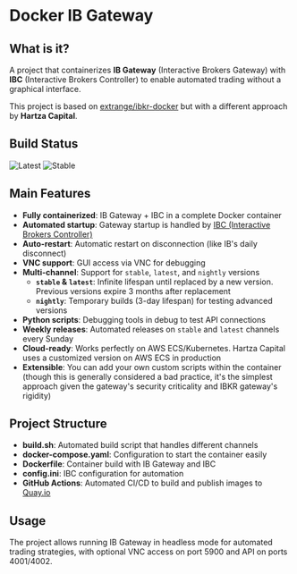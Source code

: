 <!-- filepath: /Users/perriea/go/src/github.com/hartza-capital/docker-ib-gateway/README.md -->
# Docker IB Gateway

## What is it?

A project that containerizes **IB Gateway** (Interactive Brokers Gateway) with **IBC** (Interactive Brokers Controller) to enable automated trading without a graphical interface. 

This project is based on [extrange/ibkr-docker](https://github.com/extrange/ibkr-docker) but with a different approach by **Hartza Capital**.

## Build Status

![Latest](https://github.com/hartza-capital/docker-ib-gateway/actions/workflows/build_latest.yml/badge.svg?branch=main)
![Stable](https://github.com/hartza-capital/docker-ib-gateway/actions/workflows/build_stable.yml/badge.svg?branch=main)

## Main Features

- **Fully containerized**: IB Gateway + IBC in a complete Docker container
- **Automated startup**: Gateway startup is handled by [IBC (Interactive Brokers Controller)](https://github.com/IbcAlpha/IBC)
- **Auto-restart**: Automatic restart on disconnection (like IB's daily disconnect)
- **VNC support**: GUI access via VNC for debugging
- **Multi-channel**: Support for `stable`, `latest`, and `nightly` versions
  - **`stable` & `latest`**: Infinite lifespan until replaced by a new version. Previous versions expire 3 months after replacement
  - **`nightly`**: Temporary builds (3-day lifespan) for testing advanced versions
- **Python scripts**: Debugging tools in debug to test API connections
- **Weekly releases**: Automated releases on `stable` and `latest` channels every Sunday
- **Cloud-ready**: Works perfectly on AWS ECS/Kubernetes. Hartza Capital uses a customized version on AWS ECS in production
- **Extensible**: You can add your own custom scripts within the container (though this is generally considered a bad practice, it's the simplest approach given the gateway's security criticality and IBKR gateway's rigidity)

## Project Structure

- **build.sh**: Automated build script that handles different channels
- **docker-compose.yaml**: Configuration to start the container easily
- **Dockerfile**: Container build with IB Gateway and IBC
- **config.ini**: IBC configuration for automation
- **GitHub Actions**: Automated CI/CD to build and publish images to [Quay.io](https://quay.io/repository/hartza-capital/ib-gateway?tab=tags)

## Usage

The project allows running IB Gateway in headless mode for automated trading strategies, with optional VNC access on port 5900 and API on ports 4001/4002.